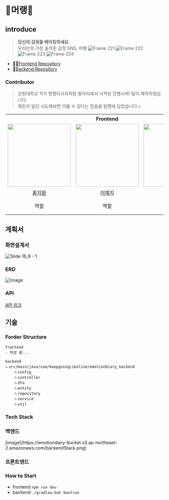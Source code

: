 # 🍦머랭🍦

## introduce

> **당신의 감정을 베이킹하세요**
> <br />
> 우리만의 가장 솔직한 감정 SNS, 머랭
![Frame 221](https://github.com/keepgoingLikelion/.github/assets/107865510/a0047a5c-fa3f-4996-8591-6f5ae0837a8d)
![Frame 222](https://github.com/keepgoingLikelion/.github/assets/107865510/4a431464-259a-4a26-abf1-dd3969c07b79)
![Frame 223](https://github.com/keepgoingLikelion/.github/assets/107865510/fc04efb9-8b61-4329-8ec3-1aaaa94a0536)
![Frame 224](https://github.com/keepgoingLikelion/.github/assets/107865510/221ee373-f641-45c4-a395-fdc4f31fbd3a)



- 🧑‍💻[Frontend Repository](https://github.com/keepgoingLikelion/meringue-FE)
- 💾[Backend Repository](https://github.com/keepgoingLikelion/emotionDiary_backend)

### Contributor

> 강원대학교 11기 멋쟁이사자처럼 동아리에서 시작된 진행시켜! 팀이 제작하였습니다.
> <br/> 뭐든지 일단 시도해보면 이룰 수 있다는 믿음을 팀명에 담았습니다☺️

<table>
    <tr>
        <th colspan="3" style="text-align: center;">Frontend</th>
	<th colspan="2" style="text-align: center;">Backend</th>
    </tr>
    <tr>
        <!-- Frontend Members Image -->
        <td style="text-align: center; vertical-align: middle;">
		<img src="https://emotiondiary-bucket.s3.ap-northeast-2.amazonaws.com/snrndi.png" width="200px"></td>
        <td style="text-align: center; vertical-align: middle;">
		<img src="https://emotiondiary-bucket.s3.ap-northeast-2.amazonaws.com/snrndi.png" width="200px"></td>
        <td style="text-align: center; vertical-align: middle;">
		<img src="https://emotiondiary-bucket.s3.ap-northeast-2.amazonaws.com/snrndi.png" width="200px"></td>
        <!-- Backend Members Image -->
        <td style="text-align: center; vertical-align: middle;">
		<img src="https://emotiondiary-bucket.s3.ap-northeast-2.amazonaws.com/snrndi.png" width="200px"></td>
        <td style="text-align: center; vertical-align: middle;">
		<img src="https://emotiondiary-bucket.s3.ap-northeast-2.amazonaws.com/gamja_kbs.png" width="200px"></td>
    </tr>
    <tr>
        <!-- Frontend Members Name -->
        <td style="text-align: center; vertical-align: middle;">
		<a href="https://github.com/flareseek">홍지환</a></td>
        <td style="text-align: center; vertical-align: middle;">
		<a href="https://github.com/yeahzee0421">이예지</a></td>
        <td style="text-align: center; vertical-align: middle;">
		<a href="https://github.com/possiblly">최수민</a></td>
        <!-- Backend Members Name -->
        <td style="text-align: center; vertical-align: middle;">
		<a href="https://github.com/dandamdandam">정다연</a></td>
        <td style="text-align: center; vertical-align: middle;">
		<a href="https://github.com/GamJaDo">김병수</a></td>
    </tr>
    <tr>
        <!-- Frontend Members Role -->
        <td style="text-align: center; vertical-align: middle;">역할</td>
        <td style="text-align: center; vertical-align: middle;">역할</td>
        <td style="text-align: center; vertical-align: middle;">역할</td>
        <!-- Backend Members Role -->
        <td style="text-align: center; vertical-align: middle;">역할</td>
        <td style="text-align: center; vertical-align: middle;">인증/인가,<br>emoji스티커 기능 구현</td>
    </tr>
</table>


## 계획서

### 화면설계서
<!-- ![image](https://github.com/keepgoingLikelion/.github/assets/102032954/18499a69-63df-40fd-99d6-7c915cd21d11) 
[image](https://github.com/keepgoingLikelion/.github/assets/102032954/6b2c9fae-d04c-456f-b0a4-b82fec792fd9)
![image](https://github.com/keepgoingLikelion/.github/assets/102032954/1050debc-44e7-44be-a8f2-3d936ac0dfa6)
![image](https://github.com/keepgoingLikelion/.github/assets/102032954/9a973f9d-4334-499f-903b-89e2915e066e)

![image](https://github.com/keepgoingLikelion/.github/assets/107865510/bc1c2657-aa5a-44f9-818d-86867989ddf6)
![image](https://github.com/keepgoingLikelion/.github/assets/107865510/e8400cce-55eb-49fc-b7ba-5a6cc8584039) -->

![Slide 16_9 - 1](https://github.com/keepgoingLikelion/.github/assets/107865510/329295fc-dcfa-4784-aa91-533cd99e4895)


### ERD
![image](https://github.com/keepgoingLikelion/.github/assets/102032954/f1e97e53-b49b-4e7c-a8e8-ab9c82bfae4a)

### API
[API 링크](https://app.swaggerhub.com/apis/GLUE0440/meringue_project/1.0.0)

## 기술

### Forder Structure
```
frontend
- 작성 중...
```
```
backend
ㄴsrc/main/java/com/keepgoingLikeline/emotionDiary_backend
	ㄴconfig
	ㄴcontroller
	ㄴdto
	ㄴentity
	ㄴrepository
	ㄴservice
	ㄴutil
```

### Tech Stack
<h3>백엔드</h3>
[image](https://emotiondiary-bucket.s3.ap-northeast-2.amazonaws.com/backendStack.png)

<h3>프론트엔드</h3>

### How to Start
- frontend
  `npm run dev`
- backend
  `./gradlew.bat bootrun`
